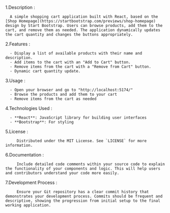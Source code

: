 1.Description :

      A simple shopping cart application built with React, based on the [Shop Homepage](https://startbootstrap.com/previews/shop-homepage) design by Start Bootstrap. Users can browse products, add them to the cart, and remove them as needed. The application dynamically updates the cart quantity and changes the buttons appropriately.

2.Features :

      - Display a list of available products with their name and description.
      - Add items to the cart with an "Add to Cart" button.
      - Remove items from the cart with a "Remove from Cart" button.
      - Dynamic cart quantity update.

3.Usage :

      - Open your browser and go to "http://localhost:5174/"
      - Browse the products and add them to your cart
      - Remove items from the cart as needed

4.Technologies Used :

      - **React**: JavaScript library for building user interfaces
      - **Bootstrap**: For styling

5.License :

         Distributed under the MIT License. See `LICENSE` for more information.

6.Documentation :

         Include detailed code comments within your source code to explain the functionality of your components and logic. This will help users and contributors understand your code more easily.

7.Development Process :

         Ensure your Git repository has a clear commit history that demonstrates your development process. Commits should be frequent and descriptive, showing the progression from initial setup to the final working application.
